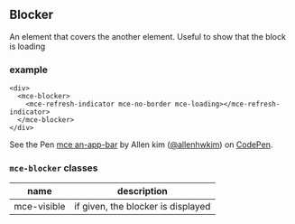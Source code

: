 <a name="Blocker"></a>

## Blocker
An element that covers the another element.
Useful to show that the block is loading

### example
```
<div>
  <mce-blocker>
    <mce-refresh-indicator mce-no-border mce-loading></mce-refresh-indicator>
  </mce-blocker>
</div>
```

<p data-height="300" data-theme-id="32189" data-slug-hash="GyBeMz" data-default-tab="result" data-user="allenhwkim" data-embed-version="2" data-pen-title="mce an-app-bar" class="codepen">See the Pen <a href="https://codepen.io/allenhwkim/pen/EobYmr/">mce an-app-bar</a> by Allen kim (<a href="https://codepen.io/allenhwkim">@allenhwkim</a>) on <a href="https://codepen.io">CodePen</a>.</p>
<script async src="https://production-assets.codepen.io/assets/embed/ei.js"></script>

### `mce-blocker` classes
 |name|description|
 |---|---|
 |mce-visible| if given, the blocker is displayed

